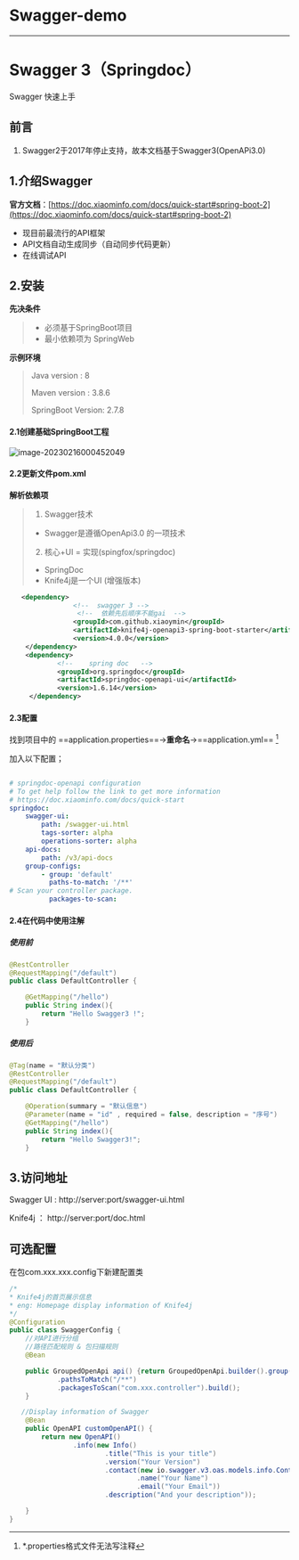 # Swagger-demo
---

# Swagger 3（Springdoc）

Swagger 快速上手

## 前言

1. Swagger2于2017年停止支持，故本文档基于Swagger3(OpenAPi3.0)

## 1.介绍Swagger

**官方文档**：[https://doc.xiaominfo.com/docs/quick-start#spring-boot-2](https://doc.xiaominfo.com/docs/quick-start#spring-boot-2)

- 现目前最流行的API框架
- API文档自动生成同步（自动同步代码更新）
- 在线调试API

## 2.安装

**先决条件**

> - 必须基于SpringBoot项目
> - 最小依赖项为 SpringWeb

**示例环境**

> Java version : 8
>
> Maven version : 3.8.6
>
> SpringBoot Version: 2.7.8

#### 2.1创建基础SpringBoot工程

<img src="https://onebottle-1312477531.cos.ap-chengdu.myqcloud.com/202302160004177.png" alt="image-20230216000452049"  />

#### 2.2更新文件pom.xml

**解析依赖项**

> 1. Swagger技术
>
> - Swagger是遵循OpenApi3.0 的一项技术
>
> 2. 核心+UI = 实现(spingfox/springdoc)
>
> - SpringDoc
> - Knife4j是一个UI (增强版本)

```xml
   <dependency>
                <!--  swagger 3	-->
      			 <!--  依赖先后顺序不能gai	-->
                <groupId>com.github.xiaoymin</groupId>
                <artifactId>knife4j-openapi3-spring-boot-starter</artifactId>
                <version>4.0.0</version>
 	</dependency>
    <dependency>
            <!--    spring doc   -->
            <groupId>org.springdoc</groupId>
            <artifactId>springdoc-openapi-ui</artifactId>
            <version>1.6.14</version>
     </dependency>
```

#### 2.3配置

找到项目中的 ==application.properties==->**重命名**->==application.yml== [^1]

[^1]: *.properties格式文件无法写注释

加入以下配置；

```yaml

# springdoc-openapi configuration
# To get help follow the link to get more information
# https://doc.xiaominfo.com/docs/quick-start
springdoc:
    swagger-ui:
        path: /swagger-ui.html
        tags-sorter: alpha
        operations-sorter: alpha
    api-docs:
        path: /v3/api-docs
    group-configs:
        - group: 'default'
          paths-to-match: '/**'
# Scan your controller package.
          packages-to-scan:
```

#### 2.4在代码中使用注解

##### 使用前

```java
@RestController
@RequestMapping("/default")
public class DefaultController {

    @GetMapping("/hello")
    public String index(){
        return "Hello Swagger3 !";
    }
```

##### 使用后

```java
@Tag(name = "默认分类")
@RestController
@RequestMapping("/default")
public class DefaultController {

    @Operation(summary = "默认信息")
    @Parameter(name = "id" , required = false, description = "序号")
    @GetMapping("/hello")
    public String index(){
        return "Hello Swagger3!";
    }
```

## 3.访问地址

Swagger UI : http://server:port/swagger-ui.html

Knife4j  ： http://server:port/doc.html

## 可选配置

在包com.xxx.xxx.config下新建配置类

```java
/*
* Knife4j的首页展示信息
* eng: Homepage display information of Knife4j
*/
@Configuration
public class SwaggerConfig {
    //对API进行分组
    //路径匹配规则 & 包扫描规则
    @Bean

    public GroupedOpenApi api() {return GroupedOpenApi.builder().group("all")
            .pathsToMatch("/**")
            .packagesToScan("com.xxx.controller").build();
    }

   //Display information of Swagger
    @Bean
    public OpenAPI customOpenAPI() {
        return new OpenAPI()
                .info(new Info()
                        .title("This is your title")
                        .version("Your Version")
                        .contact(new io.swagger.v3.oas.models.info.Contact()
                                .name("Your Name")
                                .email("Your Email"))
                        .description("And your description"));

    }
}
```

